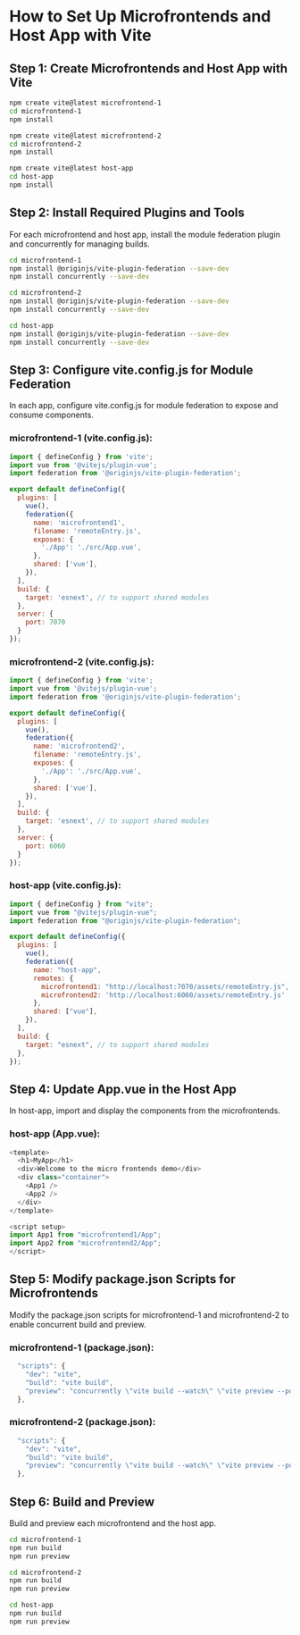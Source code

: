 # How to Set Up Microfrontends and Host App with Vite

## Step 1: Create Microfrontends and Host App with Vite
```bash
npm create vite@latest microfrontend-1
cd microfrontend-1
npm install

npm create vite@latest microfrontend-2
cd microfrontend-2
npm install

npm create vite@latest host-app
cd host-app
npm install
```

## Step 2: Install Required Plugins and Tools
For each microfrontend and host app, install the module federation plugin and concurrently for managing builds.

```bash
cd microfrontend-1
npm install @originjs/vite-plugin-federation --save-dev
npm install concurrently --save-dev

cd microfrontend-2
npm install @originjs/vite-plugin-federation --save-dev
npm install concurrently --save-dev

cd host-app
npm install @originjs/vite-plugin-federation --save-dev
npm install concurrently --save-dev
```

## Step 3: Configure vite.config.js for Module Federation
In each app, configure vite.config.js for module federation to expose and consume components.

### microfrontend-1 (vite.config.js):
```javascript
import { defineConfig } from 'vite';
import vue from '@vitejs/plugin-vue';
import federation from '@originjs/vite-plugin-federation';

export default defineConfig({
  plugins: [
    vue(),
    federation({
      name: 'microfrontend1',
      filename: 'remoteEntry.js',
      exposes: {
        './App': './src/App.vue',
      },
      shared: ['vue'],
    }),
  ],
  build: {
    target: 'esnext', // to support shared modules
  },
  server: {
    port: 7070
  }
});
```
### microfrontend-2 (vite.config.js):
```javascript
import { defineConfig } from 'vite';
import vue from '@vitejs/plugin-vue';
import federation from '@originjs/vite-plugin-federation';

export default defineConfig({
  plugins: [
    vue(),
    federation({
      name: 'microfrontend2',
      filename: 'remoteEntry.js',
      exposes: {
        './App': './src/App.vue',
      },
      shared: ['vue'],
    }),
  ],
  build: {
    target: 'esnext', // to support shared modules
  },
  server: {
    port: 6060
  }
});
```

### host-app (vite.config.js):
```javascript
import { defineConfig } from "vite";
import vue from "@vitejs/plugin-vue";
import federation from "@originjs/vite-plugin-federation";

export default defineConfig({
  plugins: [
    vue(),
    federation({
      name: "host-app",
      remotes: {
        microfrontend1: "http://localhost:7070/assets/remoteEntry.js",
        microfrontend2: 'http://localhost:6060/assets/remoteEntry.js'
      },
      shared: ["vue"],
    }),
  ],
  build: {
    target: "esnext", // to support shared modules
  },
});
```
## Step 4: Update App.vue in the Host App
In host-app, import and display the components from the microfrontends.

### host-app (App.vue):
```javascript
<template>
  <h1>MyApp</h1>
  <div>Welcome to the micro frontends demo</div>
  <div class="container">
    <App1 />
    <App2 />
  </div>
</template>

<script setup>
import App1 from "microfrontend1/App";
import App2 from "microfrontend2/App";
</script>
```

## Step 5: Modify package.json Scripts for Microfrontends
Modify the package.json scripts for microfrontend-1 and microfrontend-2 to enable concurrent build and preview.

### microfrontend-1 (package.json):
```javascript
  "scripts": {
    "dev": "vite",
    "build": "vite build",
    "preview": "concurrently \"vite build --watch\" \"vite preview --port 7070 --strictPort\""
  },
```
### microfrontend-2 (package.json):
```javascript
  "scripts": {
    "dev": "vite",
    "build": "vite build",
    "preview": "concurrently \"vite build --watch\" \"vite preview --port 6060 --strictPort\""
  },
```

## Step 6: Build and Preview
Build and preview each microfrontend and the host app.

```bash
cd microfrontend-1
npm run build
npm run preview

cd microfrontend-2
npm run build
npm run preview

cd host-app
npm run build
npm run preview
```